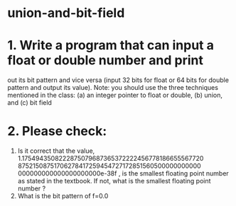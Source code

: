 # union-and-bit-field
# 1. Write a program that can input a float or double number and print
out its bit pattern and vice versa (input 32 bits for float or 64 bits
for double pattern and output its value).
Note: you should use the three techniques mentioned in the class:
(a) an integer pointer to float or double,
(b) union, and
(c) bit field
# 2. Please check:
1. Is it correct that the value,
1.1754943508222875079687365372222456778186655567720
87521508751706278417259454727172851560500000000000
000000000000000000000e-38f ,
is the smallest floating point number as stated in the textbook. If
not, what is the smallest floating point number ?
2. What is the bit pattern of f=0.0
